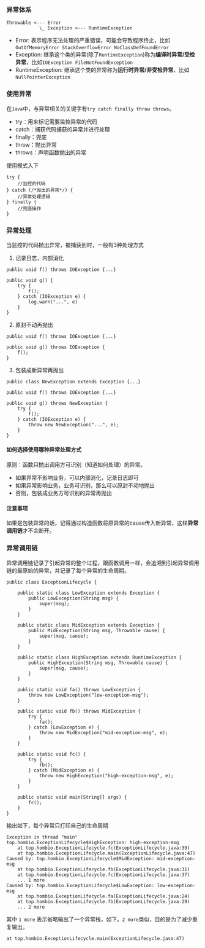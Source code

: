 ### 异常体系
```
Throwable <--- Error
            \_ Exception <--- RuntimeException
```

- Error: 表示程序无法处理的严重错误，可能会导致程序终止，比如`OutOfMemoryError StackOverflowError NoClassDefFoundError`
- Exception: 继承这个类的异常(除了`RuntimeException`)称为**编译时异常/受检异常**，比如`IOException FileNotFoundException`
- RuntimeException: 继承这个类的异常称为**运行时异常/非受检异常**，比如`NullPointerException`

### 使用异常
在`Java`中，与异常相关的关键字有`try catch finally throw throws`。

- try：用来标记需要监控异常的代码
- catch：捕获代码捕获的异常并进行处理
- finally：兜底
- throw：抛出异常
- throws：声明函数抛出的异常

使用模式入下
```
try {
    //监控的代码
} catch (/*抛出的异常*/) {
    //异常处理逻辑
} finally {
    //兜底操作
}
```

### 异常处理
当监控的代码抛出异常，被捕获到时，一般有3种处理方式

1. 记录日志，内部消化

```
public void f() throws IOException {...}

public void g() {
    try {
        f();
    } catch (IOException e) {
        log.warn("...", e)
    }
}
```

2. 原封不动再抛出

```
public void f() throws IOException {...}

public void g() throws IOException {
    f();
}
```

3. 包装成新异常再抛出

```
public class NewException extends Exception {...}

public void f() throws IOException {...}

public void g() throws NewException {
    try {
        f();
    } catch (IOException e) {
        throw new NewException("...", e);
    }
}
```

#### 如何选择使用哪种异常处理方式
原则：函数只抛出调用方可识别（知道如何处理）的异常。

- 如果异常不影响业务，可以内部消化，记录日志即可
- 如果异常影响业务，业务可识别，那么可以原封不动地抛出
- 否则，包装成业务方可识别的异常再抛出

#### 注意事项
如果是包装异常的话，记得通过构造函数将原异常的cause传入新异常，这样**异常调用链**才不会断开。

### 异常调用链
异常调用链记录了引起异常的整个过程，跟函数调用一样，会追溯到引起异常调用链的最原始的异常，并记录了每个异常的生命周期。

```
public class ExceptionLifecycle {

    public static class LowException extends Exception {
        public LowException(String msg) {
            super(msg);
        }
    }

    public static class MidException extends Exception {
        public MidException(String msg, Throwable cause) {
            super(msg, cause);
        }
    }

    public static class HighException extends RuntimeException {
        public HighException(String msg, Throwable cause) {
            super(msg, cause);
        }
    }

    public static void fa() throws LowException {
        throw new LowException("low-exception-msg");
    }

    public static void fb() throws MidException {
        try {
            fa();
        } catch (LowException e) {
            throw new MidException("mid-exception-msg", e);
        }
    }

    public static void fc() {
        try {
            fb();
        } catch (MidException e) {
            throw new HighException("high-exception-msg", e);
        }
    }

    public static void main(String[] args) {
        fc();
    }
}
```
输出如下，每个异常只打印自己的生命周期
```
Exception in thread "main" top.hombio.ExceptionLifecycle$HighException: high-exception-msg
	at top.hombio.ExceptionLifecycle.fc(ExceptionLifecycle.java:39)
	at top.hombio.ExceptionLifecycle.main(ExceptionLifecycle.java:47)
Caused by: top.hombio.ExceptionLifecycle$MidException: mid-exception-msg
	at top.hombio.ExceptionLifecycle.fb(ExceptionLifecycle.java:31)
	at top.hombio.ExceptionLifecycle.fc(ExceptionLifecycle.java:37)
	... 1 more
Caused by: top.hombio.ExceptionLifecycle$LowException: low-exception-msg
	at top.hombio.ExceptionLifecycle.fa(ExceptionLifecycle.java:24)
	at top.hombio.ExceptionLifecycle.fb(ExceptionLifecycle.java:29)
	... 2 more
```
其中 `1 more` 表示省略输出了一个异常栈，如下。`2 more`类似，目的是为了减少重复输出。
```
at top.hombio.ExceptionLifecycle.main(ExceptionLifecycle.java:47)
```